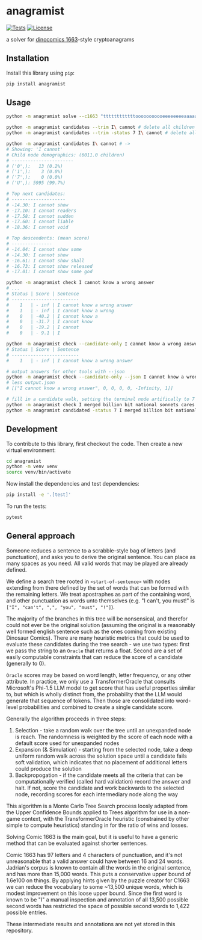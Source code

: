 # anagramist

[![Tests](https://github.com/lonnen/anagramist/actions/workflows/test.yml/badge.svg)](https://github.com/lonnen/anagramist/actions/workflows/test.yml)
[![License](https://img.shields.io/badge/license-Apache%202.0-blue.svg)](https://github.com/lonnen/anagramist/blob/main/LICENSE)

a solver for [dinocomics 1663](https://qwantz.com/index.php?comic=1663)-style cryptoanagrams

## Installation

Install this library using `pip`:
```bash
pip install anagramist
```

## Usage

```bash
python -m anagramist solve --c1663 "ttttttttttttooooooooooeeeeeeeeaaaaaaallllllnnnnnnuuuuuuiiiiisssssdddddhhhhhyyyyyIIrrrfffbbwwkcmvg:,\!\!"
```

```bash
python -m anagramist candidates --trim I\ cannot # delete all children of "I cannot" but leave the status untouched
python -m anagramist candidates --trim -status 7 I\ cannot # delete all children of "I cannot" and set its status to 7 so it will be ignored
```

```bash
python -m anagramist candidates I\ cannot # -> 
# Showing: 'I cannot'
# Child node demographics: (6011.0 children)
# -----------------------
# ('0',):   13 (0.2%)
# ('1',):    3 (0.0%)
# ('7',):    0 (0.0%)
# ('U',): 5995 (99.7%)

# Top next candidates:
# --------------------
# -14.30: I cannot show
# -17.10: I cannot readers
# -17.58: I cannot sudden
# -17.60: I cannot liable
# -18.36: I cannot void

# Top descendents: (mean score)
# ---------------
# -14.04: I cannot show some
# -14.30: I cannot show
# -16.61: I cannot show shall
# -16.73: I cannot show released
# -17.01: I cannot show some god
```

```bash
python -m anagramist check I cannot know a wrong answer   
# ...
# Status | Score | Sentence
# -------------------------
#    1   | - inf | I cannot know a wrong answer
#    1   | - inf | I cannot know a wrong
#    0   | -40.2 | I cannot know a
#    0   | -31.7 | I cannot know
#    0   | -19.2 | I cannot
#    0   | - 9.1 | I

python -m anagramist check --candidate-only I cannot know a wrong answer
# Status | Score | Sentence
# -------------------------
#    1   | - inf | I cannot know a wrong answer

# output answers for other tools with --json
python -m anagramist check --candidate-only --json I cannot know a wrong answer > output.json
# less output.json
# [["I cannot know a wrong answer", 0, 0, 0, 0, -Infinity, 1]]

# fill in a candidate walk, setting the terminal node artifically to 7 (Manual Intervention)
python -m anagramist check I merged billion bit national sonnets cares vessel darned tile hold yuo
python -m anagramist candidated -status 7 I merged billion bit national sonnets cares vessel darned tile hold yuo
```

## Development

To contribute to this library, first checkout the code. Then create a new virtual environment:
```bash
cd anagramist
python -m venv venv
source venv/bin/activate
```
Now install the dependencies and test dependencies:
```bash
pip install -e '.[test]'
```
To run the tests:
```bash
pytest
```

## General approach

Someone reduces a sentence to a scrabble-style bag of letters (and punctuation), and asks you to derive the original sentence. You can place as many spaces as you need. All valid words that may be played are already defined.

We define a search tree rooted in `<start-of-sentence>` with nodes extending from there defined by the set of words that can be formed with the remaining letters. We treat apostraphes as part of the containing word, and other punctuation as words unto themselves (e.g. "I can't, you must!" is `["I", "can't", ",", "you", "must", "!"]`).

The majority of the branches in this tree will be nonsensical, and therefor could not ever be the original solution (assuming the original is a reasonably well formed english sentence such as the ones coming from existing Dinosaur Comics). There are many heuristic metrics that could be used to evaluate these candidates during the tree search - we use two types: first we pass the string to an `Oracle` that returns a float. Second are a set of easily computable constraints that can reduce the score of a candidate (generally to 0).

`Oracle` scores may be based on word length, letter frequency, or any other attribute. In practice, we only use a TransformerOracle that consults Microsoft's Phi-1.5 LLM model to get score that has useful properties similar to, but which is wholly distinct from, the probability that the LLM would generate that sequence of tokens. Then those are consolidated into word-level probabilities and combined to create a single candidate score.

Generally the algorithm proceeds in three steps:

1. Selection - take a random walk over the tree until an unexpanded node is reach. The randomness is weighted by the score of each node with a default score used for unexpanded nodes
2. Expansion (& Simulation) - starting from the selected node, take a deep uniform random walk across the solution space until a candidate fails soft validation, which indicates that no placement of additional letters could produce the solution
3. Backpropogation - if the candidate meets all the criteria that can be computationally verified (called hard validation) record the answer and halt. If not, score the candidate and work backwards to the selected node, recording scores for each intermediary node along the way

This algorithm is a Monte Carlo Tree Search process loosly adapted from the Upper Confidence Bounds applied to Trees algorithm for use in a non-game context, with the TransformerOracle heuristic (constrained by other simple to compute heuristics) standing in for the ratio of wins and losses.

Solving Comic 1663 is the main goal, but it is useful to have a generic method that can be evaluated against shorter sentences.

Comic 1663 has 97 letters and 4 characters of punctuation, and it's not unreasonable that a valid answer could have between 16 and 24 words. Jadrian's corpus is known to contain all the words in the original sentence, and has more than 15,000 words. This puts a conservative upper bound of 1.6e100 on things. By applying hints given by the puzzle creator for C1663 we can reduce the vocabulary to some ~13,500 unique words, which is modest improvement on this loose upper bound. Since the first word is known to be "I" a manual inspection and annotation of all 13,500 possible second words has restricted the space of possible second words to 1,422 possible entries. 

These intermediate results and annotations are not yet stored in this repository.